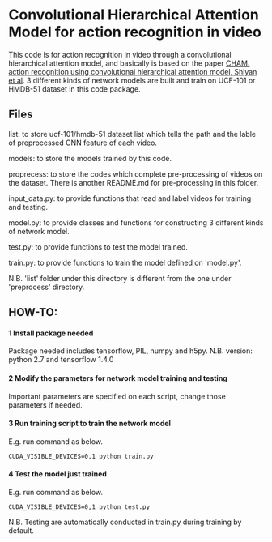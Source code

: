# Convolutional Hierarchical Attention Model for action recognition in video

This code is for action recognition in video through a convolutional hierarchical attention model, and basically is based on the paper [CHAM: action recognition using convolutional hierarchical attention model, Shiyan et al](https://arxiv.org/abs/1705.03146). 3 different kinds of network models are built and train on UCF-101 or HMDB-51 dataset in this code package. 

## Files

list: to store ucf-101/hmdb-51 dataset list which tells the path and the lable of preprocessed CNN feature of each video.

models: to store the models trained by this code.

proprecess: to store the codes which complete pre-processing of videos on the dataset. There is another README.md for pre-processing in this folder.

input_data.py: to provide functions that read and label videos for training and testing.

model.py: to provide classes and functions for constructing 3 different kinds of network model.

test.py: to provide functions to test the model trained.

train.py: to provide functions to train the model defined on 'model.py'.

N.B. 'list' folder under this directory is different from the one under 'preprocess' directory.

## HOW-TO:

#### 1 Install package needed
Package needed includes tensorflow, PIL, numpy and h5py.
N.B. version: python 2.7 and tensorflow 1.4.0

#### 2 Modify the parameters for network model training and testing
Important parameters are specified on each script, change those parameters if needed.

#### 3 Run training script to train the network model
E.g. run command as below. 

```CUDA_VISIBLE_DEVICES=0,1 python train.py```

#### 4 Test the model just trained
E.g. run command as below. 

```CUDA_VISIBLE_DEVICES=0,1 python test.py``` 

N.B. Testing are automatically conducted in train.py during training by default.
